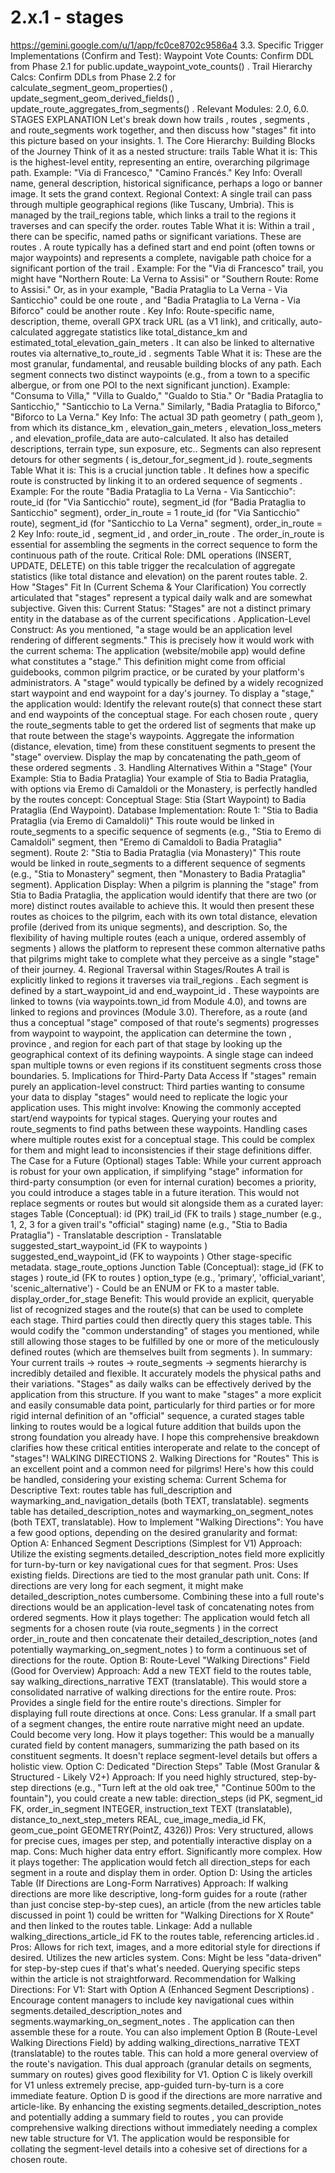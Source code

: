 # 2.x.1 - stages

  https://gemini.google.com/u/1/app/fc0ce8702c9586a4 3.3. Specific Trigger 
Implementations (Confirm and Test): Waypoint Vote Counts: Confirm DDL from 
Phase 2.1 for public.update_waypoint_vote_counts() . Trail Hierarchy Calcs: 
Confirm DDLs from Phase 2.2 for calculate_segment_geom_properties() , 
update_segment_geom_derived_fields() , update_route_aggregates_from_segments() 
. Relevant Modules: 2.0, 6.0. STAGES EXPLANATION Let's break down how trails , 
routes , segments , and route_segments work together, and then discuss how 
"stages" fit into this picture based on your insights. 1. The Core Hierarchy: 
Building Blocks of the Journey Think of it as a nested structure: trails Table 
What it is: This is the highest-level entity, representing an entire, 
overarching pilgrimage path. Example: "Via di Francesco," "Camino Francés." Key 
Info: Overall name, general description, historical significance, perhaps a 
logo or banner image. It sets the grand context. Regional Context: A single 
trail can pass through multiple geographical regions (like Tuscany, Umbria). 
This is managed by the trail_regions table, which links a trail to the regions 
it traverses and can specify the order. routes Table What it is: Within a trail 
, there can be specific, named paths or significant variations. These are 
routes . A route typically has a defined start and end point (often towns or 
major waypoints) and represents a complete, navigable path choice for a 
significant portion of the trail . Example: For the "Via di Francesco" trail, 
you might have "Northern Route: La Verna to Assisi" or "Southern Route: Rome to 
Assisi." Or, as in your example, "Badia Prataglia to La Verna - Via Santicchio" 
could be one route , and "Badia Prataglia to La Verna - Via Biforco" could be 
another route . Key Info: Route-specific name, description, theme, overall GPX 
track URL (as a V1 link), and critically, auto-calculated aggregate statistics 
like total_distance_km and estimated_total_elevation_gain_meters . It can also 
be linked to alternative routes via alternative_to_route_id . segments Table 
What it is: These are the most granular, fundamental, and reusable building 
blocks of any path. Each segment connects two distinct waypoints (e.g., from a 
town to a specific albergue, or from one POI to the next significant junction). 
Example: "Consuma to Villa," "Villa to Gualdo," "Gualdo to Stia." Or "Badia 
Prataglia to Santicchio," "Santicchio to La Verna." Similarly, "Badia Prataglia 
to Biforco," "Biforco to La Verna." Key Info: The actual 3D path geometry ( 
path_geom ), from which its distance_km , elevation_gain_meters , 
elevation_loss_meters , and elevation_profile_data are auto-calculated. It also 
has detailed descriptions, terrain type, sun exposure, etc.. Segments can also 
represent detours for other segments ( is_detour_for_segment_id ). 
route_segments Table What it is: This is a crucial junction table . It defines 
how a specific route is constructed by linking it to an ordered sequence of 
segments . Example: For the route "Badia Prataglia to La Verna - Via 
Santicchio": route_id (for "Via Santicchio" route), segment_id (for "Badia 
Prataglia to Santicchio" segment), order_in_route = 1 route_id (for "Via 
Santicchio" route), segment_id (for "Santicchio to La Verna" segment), 
order_in_route = 2 Key Info: route_id , segment_id , and order_in_route . The 
order_in_route is essential for assembling the segments in the correct sequence 
to form the continuous path of the route. Critical Role: DML operations 
(INSERT, UPDATE, DELETE) on this table trigger the recalculation of aggregate 
statistics (like total distance and elevation) on the parent routes table. 2. 
How "Stages" Fit In (Current Schema & Your Clarification) You correctly 
articulated that "stages" represent a typical daily walk and are somewhat 
subjective. Given this: Current Status: "Stages" are not a distinct primary 
entity in the database as of the current specifications . Application-Level 
Construct: As you mentioned, "a stage would be an application level rendering 
of different segments." This is precisely how it would work with the current 
schema: The application (website/mobile app) would define what constitutes a 
"stage." This definition might come from official guidebooks, common pilgrim 
practice, or be curated by your platform's administrators. A "stage" would 
typically be defined by a widely recognized start waypoint and end waypoint for 
a day's journey. To display a "stage," the application would: Identify the 
relevant route(s) that connect these start and end waypoints of the conceptual 
stage. For each chosen route , query the route_segments table to get the 
ordered list of segments that make up that route between the stage's waypoints. 
Aggregate the information (distance, elevation, time) from these constituent 
segments to present the "stage" overview. Display the map by concatenating the 
path_geom of these ordered segments . 3. Handling Alternatives Within a "Stage" 
(Your Example: Stia to Badia Prataglia) Your example of Stia to Badia 
Prataglia, with options via Eremo di Camaldoli or the Monastery, is perfectly 
handled by the routes concept: Conceptual Stage: Stia (Start Waypoint) to Badia 
Prataglia (End Waypoint). Database Implementation: Route 1: "Stia to Badia 
Prataglia (via Eremo di Camaldoli)" This route would be linked in 
route_segments to a specific sequence of segments (e.g., "Stia to Eremo di 
Camaldoli" segment, then "Eremo di Camaldoli to Badia Prataglia" segment). 
Route 2: "Stia to Badia Prataglia (via Monastery)" This route would be linked 
in route_segments to a different sequence of segments (e.g., "Stia to 
Monastery" segment, then "Monastery to Badia Prataglia" segment). Application 
Display: When a pilgrim is planning the "stage" from Stia to Badia Prataglia, 
the application would identify that there are two (or more) distinct routes 
available to achieve this. It would then present these routes as choices to the 
pilgrim, each with its own total distance, elevation profile (derived from its 
unique segments), and description. So, the flexibility of having multiple 
routes (each a unique, ordered assembly of segments ) allows the platform to 
represent these common alternative paths that pilgrims might take to complete 
what they perceive as a single "stage" of their journey. 4. Regional Traversal 
within Stages/Routes A trail is explicitly linked to regions it traverses via 
trail_regions . Each segment is defined by a start_waypoint_id and 
end_waypoint_id . These waypoints are linked to towns (via waypoints.town_id 
from Module 4.0), and towns are linked to regions and provinces (Module 3.0). 
Therefore, as a route (and thus a conceptual "stage" composed of that route's 
segments) progresses from waypoint to waypoint, the application can determine 
the town , province , and region for each part of that stage by looking up the 
geographical context of its defining waypoints. A single stage can indeed span 
multiple towns or even regions if its constituent segments cross those 
boundaries. 5. Implications for Third-Party Data Access If "stages" remain 
purely an application-level construct: Third parties wanting to consume your 
data to display "stages" would need to replicate the logic your application 
uses. This might involve: Knowing the commonly accepted start/end waypoints for 
typical stages. Querying your routes and route_segments to find paths between 
these waypoints. Handling cases where multiple routes exist for a conceptual 
stage. This could be complex for them and might lead to inconsistencies if 
their stage definitions differ. The Case for a Future (Optional) stages Table: 
While your current approach is robust for your own application, if simplifying 
"stage" information for third-party consumption (or even for internal curation) 
becomes a priority, you could introduce a stages table in a future iteration. 
This would not replace segments or routes but would sit alongside them as a 
curated layer: stages Table (Conceptual): id (PK) trail_id (FK to trails ) 
stage_number (e.g., 1, 2, 3 for a given trail's "official" staging) name (e.g., 
"Stia to Badia Prataglia") - Translatable description - Translatable 
suggested_start_waypoint_id (FK to waypoints ) suggested_end_waypoint_id (FK to 
waypoints ) Other stage-specific metadata. stage_route_options Junction Table 
(Conceptual): stage_id (FK to stages ) route_id (FK to routes ) option_type 
(e.g., 'primary', 'official_variant', 'scenic_alternative') - Could be an ENUM 
or FK to a master table. display_order_for_stage Benefit: This would provide an 
explicit, queryable list of recognized stages and the route(s) that can be used 
to complete each stage. Third parties could then directly query this stages 
table. This would codify the "common understanding" of stages you mentioned, 
while still allowing those stages to be fulfilled by one or more of the 
meticulously defined routes (which are themselves built from segments ). In 
summary: Your current trails -> routes -> route_segments -> segments hierarchy 
is incredibly detailed and flexible. It accurately models the physical paths 
and their variations. "Stages" as daily walks can be effectively derived by the 
application from this structure. If you want to make "stages" a more explicit 
and easily consumable data point, particularly for third parties or for more 
rigid internal definition of an "official" sequence, a curated stages table 
linking to routes would be a logical future addition that builds upon the 
strong foundation you already have. I hope this comprehensive breakdown 
clarifies how these critical entities interoperate and relate to the concept of 
"stages"! WALKING DIRECTIONS 2. Walking Directions for "Routes" This is an 
excellent point and a common need for pilgrims! Here's how this could be 
handled, considering your existing schema: Current Schema for Descriptive Text: 
routes table has full_description and waymarking_and_navigation_details (both 
TEXT, translatable). segments table has detailed_description_notes and 
waymarking_on_segment_notes (both TEXT, translatable). How to Implement 
"Walking Directions": You have a few good options, depending on the desired 
granularity and format: Option A: Enhanced Segment Descriptions (Simplest for 
V1) Approach: Utilize the existing segments.detailed_description_notes field 
more explicitly for turn-by-turn or key navigational cues for that segment. 
Pros: Uses existing fields. Directions are tied to the most granular path unit. 
Cons: If directions are very long for each segment, it might make 
detailed_description_notes cumbersome. Combining these into a full route's 
directions would be an application-level task of concatenating notes from 
ordered segments. How it plays together: The application would fetch all 
segments for a chosen route (via route_segments ) in the correct order_in_route 
and then concatenate their detailed_description_notes (and potentially 
waymarking_on_segment_notes ) to form a continuous set of directions for the 
route. Option B: Route-Level "Walking Directions" Field (Good for Overview) 
Approach: Add a new TEXT field to the routes table, say 
walking_directions_narrative TEXT (translatable). This would store a 
consolidated narrative of walking directions for the entire route. Pros: 
Provides a single field for the entire route's directions. Simpler for 
displaying full route directions at once. Cons: Less granular. If a small part 
of a segment changes, the entire route narrative might need an update. Could 
become very long. How it plays together: This would be a manually curated field 
by content managers, summarizing the path based on its constituent segments. It 
doesn't replace segment-level details but offers a holistic view. Option C: 
Dedicated "Direction Steps" Table (Most Granular & Structured - Likely V2+) 
Approach: If you need highly structured, step-by-step directions (e.g., "Turn 
left at the old oak tree," "Continue 500m to the fountain"), you could create a 
new table: direction_steps (id PK, segment_id FK, order_in_segment INTEGER, 
instruction_text TEXT (translatable), distance_to_next_step_meters REAL, 
cue_image_media_id FK, geom_cue_point GEOMETRY(PointZ, 4326)) Pros: Very 
structured, allows for precise cues, images per step, and potentially 
interactive display on a map. Cons: Much higher data entry effort. 
Significantly more complex. How it plays together: The application would fetch 
all direction_steps for each segment in a route and display them in order. 
Option D: Using the articles Table (If Directions are Long-Form Narratives) 
Approach: If walking directions are more like descriptive, long-form guides for 
a route (rather than just concise step-by-step cues), an article (from the new 
articles table discussed in point 1) could be written for "Walking Directions 
for X Route" and then linked to the routes table. Linkage: Add a nullable 
walking_directions_article_id FK to the routes table, referencing articles.id . 
Pros: Allows for rich text, images, and a more editorial style for directions 
if desired. Utilizes the new articles system. Cons: Might be less "data-driven" 
for step-by-step cues if that's what's needed. Querying specific steps within 
the article is not straightforward. Recommendation for Walking Directions: For 
V1: Start with Option A (Enhanced Segment Descriptions) . Encourage content 
managers to include key navigational cues within 
segments.detailed_description_notes and segments.waymarking_on_segment_notes . 
The application can then assemble these for a route. You can also implement 
Option B (Route-Level Walking Directions Field) by adding 
walking_directions_narrative TEXT (translatable) to the routes table. This can 
hold a more general overview of the route's navigation. This dual approach 
(granular details on segments, summary on routes) gives good flexibility for 
V1. Option C is likely overkill for V1 unless extremely precise, app-guided 
turn-by-turn is a core immediate feature. Option D is good if the directions 
are more narrative and article-like. By enhancing the existing 
segments.detailed_description_notes and potentially adding a summary field to 
routes , you can provide comprehensive walking directions without immediately 
needing a complex new table structure for V1. The application would be 
responsible for collating the segment-level details into a cohesive set of 
directions for a chosen route. 
